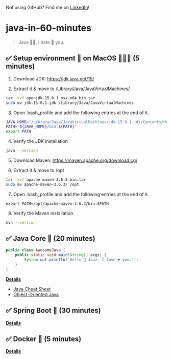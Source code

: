 Not using GitHub? Find me on [LinkedIn](https://www.linkedin.com/in/cuong9/)!
# java-in-60-minutes

> Java 👸🏻, I hate 🤬 you.

## ✅ Setup environment 🌳 on MacOS 👩🏼‍💻 (5 minutes)

1. Download JDK: https://jdk.java.net/15/

2. Extract it & move to /Library/Java/JavaVirtualMachines/

```sh
tar -xvf openjdk-15.0.1_osx-x64_bin.tar
sudo mv jdk-15.0.1.jdk /Library/Java/JavaVirtualMachines
```

3. Open .bash_profile and add the following entries at the end of it.

```sh
JAVA_HOME="/Library/Java/JavaVirtualMachines/jdk-15.0.1.jdk/Contents/Home"
PATH="${JAVA_HOME}/bin:${PATH}"
export PATH
```

4. Verify the JDK installation

```sh
java --version
```

5. Download Maven: https://maven.apache.org/download.cgi

6. Extract it & move to /opt

```sh
tar -xvf apache-maven-3.6.3-bin.tar
sudo mv apache-maven-3.6.3/ /opt
```

7. Open .bash_profile and add the following entries at the end of it.

```
export PATH=/opt/apache-maven-3.6.3/bin:$PATH
```

8. Verify the Maven installation

```sh
mvn --version
```

## ✅ Java Core 👻 (20 minutes)

```java
public class AwesomeJava {
    public static void main(String[] args) {
        System.out.println("Hello 🖖 Java. I love ❤️ you.");
    }
}
```

**[Details](./java-core)**

- [Java Cheat Sheet](https://hackr.io/blog/java-cheat-sheet)
- [Object-Oriented Java](https://www.codecademy.com/learn/learn-java/modules/learn-java-object-oriented-java-u/cheatsheet)

## ✅ Spring Boot 💅 (30 minutes)

**[Details](./chichi)**

## ✅ Docker 🐳 (5 minutes)

**[Details](./chichi)**
